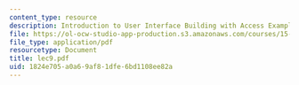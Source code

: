 ```yaml
---
content_type: resource
description: Introduction to User Interface Building with Access Examples
file: https://ol-ocw-studio-app-production.s3.amazonaws.com/courses/15-564-information-technology-i-spring-2003/1824e705a0a69af81dfe6bd1108ee82a_lec9.pdf
file_type: application/pdf
resourcetype: Document
title: lec9.pdf
uid: 1824e705-a0a6-9af8-1dfe-6bd1108ee82a
---
```

